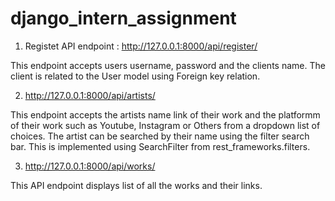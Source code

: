 # django_intern_assignment

1. Registet API endpoint : http://127.0.0.1:8000/api/register/

This endpoint accepts users username, password and the clients name. The client is related to the User model using Foreign key relation.

2. http://127.0.0.1:8000/api/artists/

This endpoint accepts the artists name link of their work and the platformm of their work such as Youtube, Instagram or Others from a dropdown list of choices. The artist can be searched by their name using the filter search bar. This is implemented using SearchFilter from rest_frameworks.filters. 

3. http://127.0.0.1:8000/api/works/

This API endpoint displays list of all the works and their links.

